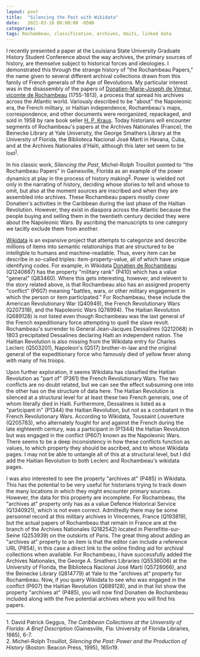 ```yaml
---
layout: post
title:  "Silencing the Past with Wikidata"
date:   2021-03-16 08:00:00 -0500
categories:
tags: Rochambeau, classification, archives, Haiti, linked data
---
```


I recently presented a paper at the Louisiana State University Graduate History Student Conference about the way archives, the primary sources of history, are themselve subject to historical forces and ideologies. I demonstrated this through the strange history of "the Rochambeau Papers," the name given to several different archival collections drawn from this family of French generals of the Age of Revolutions. My particular interest was in the disassembly of the papers of [Donatien-Marie-Joseph de Vimeur, vicomte de Rochambeau](https://en.wikipedia.org/wiki/Donatien-Marie-Joseph_de_Vimeur,_vicomte_de_Rochambeau) (1755-1813), a process that spread his archives across the Atlantic world. Variously described to be "about" the Napoleonic era, the French military, or Haitian independence, Rochambeau's maps, correspondence, and other documents were reorganized, repackaged, and sold in 1958 by rare book seller [H. P. Kraus](https://en.wikipedia.org/wiki/Hans_P._Kraus). Today historians will encounter segments of Rochambeau's papers at the Archives Nationales (France), the Beinecke Library at Yale University, the George Smathers Library at the University of Florida, the Biblioteca Nacional José Martí in Havana, Cuba, and at the Archives Nationales d'Haïti, although this later set seem to be lost<sup>[1](#footnote1)</sup>.

In his classic work, *Silencing the Past*, Michel-Rolph Trouillot pointed to "the Rochambeau Papers" in Gainesville, Florida as an example of the power dynamics at play in the process of history making<sup>[2](#footnote2)</sup>. Power is wielded not only in the narrating of history, deciding whose stories to tell and whose to omit, but also at the moment sources are inscribed and when they are assembled into archives. These Rochambeau papers mostly cover Donatien's activities in the Caribbean during the last phase of the Haitian Revolution. However, they exist in diaspora across the Atlantic because the people buying and selling them in the twentieth century decided they were about the Napoleonic Wars. By ascribing the manuscripts to one category we tacitly exclude them from another. 

[Wikidata](https://www.wikidata.org/wiki/Wikidata:Main_Page) is an expansive project that attempts to categorize and describe millions of items into semantic relationships that are structured to be intelligble to humans and machine-readable. Thus, every item can be describe in so-called triples: item-property-value, all of which have unique identifying codes. For example, in Wikidata [Donatien de Rochambeau](https://www.wikidata.org/wiki/Q1240667) (Q1240667) has the property "military rank" (P410) which has a value "general" (Q83460). Where this gets interesting, however, and relevent to the story related above, is that Rochambeau also has an assigned property "conflict" (P607) meaning  "battles, wars, or other military engagement in which the person or item participated." For Rochambeau, these include the American Revolutionary War (Q40949), the French Revolutionary Wars (Q207318), and the Napoleonic Wars (Q78994). The Haitian Revolution (Q689128) is not listed even though Rochambeau was the last general of the French expeditionary force attempting to quell the slave revolt. Rochambeau's surrender to General Jean-Jacques Dessalines (Q212068) in 1803 precipitated Dessalines declaring Haiti an independent nation. The Haitian Revolution is also missing from the Wikidata entry for Charles Leclerc (Q503201), Napoleon's (Q517) brother-in-law and the original general of the expeditionary force who famously died of yellow fever along with many of his troops.

Upon further exploration, it seems Wikidata has classified the Haitian Revolution as "part of" (P361) the French Revolutionary Wars. The two conflicts are no doubt related, but we can see the effect subsuming one into the other has on the structure of data here. The Haitian Revolution is silenced at a structural level for at least these two French generals, one of whom literally died in Haiti. Furthermore, Dessalines is listed as a "participant in" (P1344) the Haitian Revolution, but not as a combatant in the  French Revolutionary Wars. According to Wikidata, Toussaint Louverture (Q205783), who alternately fought for and against the French during the late eighteenth century, was a participant in (P1344) the Haitian Revolution but was engaged in the conflict (P607) known as the Napoleonic Wars. There seems to be a deep inconsistency in how these conflicts function as values, to which property they should be ascribed, and to whose Wikidata pages. I may not be able to untangle all of this at a structural level, but I did add the Haitian Revolution to both Leclerc and Rochambeau's wikidata pages.

I was also interested to see the property "archives at" (P485) in Wikidata. This has the potential to be very useful for historians trying to track down the many locations in which they might encounter primary sources. However, the data for this property are incomplete. For Rochambeau, the "archives at" property only has as a value Defence Historical Service (Q1340921), which is not even correct. Admittedly there may be some personnel record at this military archives in Vincennes, France (Q193819), but the actual papers of Rochambeau that remain in France are at the branch of the Archives Nationales (Q182542) located in Pierrefitte-sur-Seine (Q253939) on the outskirts of Paris. The great thing about adding an "archives at" property to an item is that the editor can include a reference URL (P854), in this case a direct link to the online finding aid for archival collections when available. For Rochambeau, I have successfully added the Archives Nationales, the George A. Smathers Libraries (Q5536006) at the University of Florida, the Biblioteca Nacional José Martí (Q5728066), and the Beinecke Library (Q814779) at Yale to the "archives at" property for Rochambeau. Now, if you query Wikidata to see who was engaged in the conflict (P607) the Haitian Revolution (Q689128), and in that list show the property "archives at" (P485), you will now find Donatien de Rochambeau included along with the five potential archives where you will find his papers.

---
<a name="footnote1">1.</a> David Patrick Geggus, *The Caribbean Collections at the University of Florida: A Brief Description* (Gainesville, Fla: University of Florida Libraries, 1985), 6-7.<br />
<a name="footnote2">2.</a> Michel-Rolph Trouillot, *Silencing the Past: Power and the Production of History* (Boston: Beacon Press, 1995), 165n19.